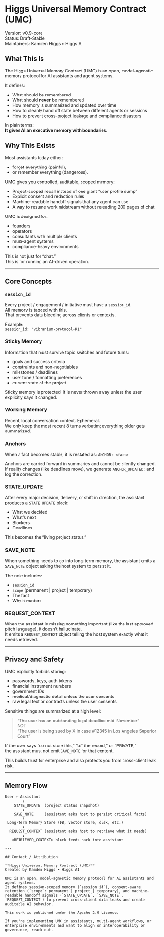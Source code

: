 # Higgs Universal Memory Contract (UMC)
Version: v0.9-core  
Status: Draft-Stable  
Maintainers: Kamden Higgs • Higgs AI

## What This Is
The Higgs Universal Memory Contract (UMC) is an open, model-agnostic memory protocol for AI assistants and agent systems.

It defines:
- What should be remembered
- What should **never** be remembered
- How memory is summarized and updated over time
- How to cleanly hand off state between different agents or sessions
- How to prevent cross-project leakage and compliance disasters

In plain terms:  
**It gives AI an executive memory with boundaries.**

## Why This Exists
Most assistants today either:
- forget everything (painful),  
- or remember everything (dangerous).

UMC gives you controlled, auditable, scoped memory:
- Project-scoped recall instead of one giant “user profile dump”
- Explicit consent and redaction rules
- Machine-readable handoff signals that any agent can use
- A way to resume work midstream without rereading 200 pages of chat

UMC is designed for:
- founders
- operators
- consultants with multiple clients
- multi-agent systems
- compliance-heavy environments

This is not just for “chat.”  
This is for running an AI-driven operation.

---

## Core Concepts

### `session_id`
Every project / engagement / initiative must have a `session_id`.  
All memory is tagged with this.  
That prevents data bleeding across clients or contexts.

Example:  
`session_id: "vibranium-protocol-R1"`

### Sticky Memory
Information that must survive topic switches and future turns:
- goals and success criteria
- constraints and non-negotiables
- milestones / deadlines
- user tone / formatting preferences
- current state of the project

Sticky memory is protected. It is never thrown away unless the user explicitly says it changed.

### Working Memory
Recent, local conversation context. Ephemeral.  
We only keep the most recent 8 turns verbatim; everything older gets summarized.

### Anchors
When a fact becomes stable, it is restated as:
`ANCHOR: <fact>`

Anchors are carried forward in summaries and cannot be silently changed.  
If reality changes (like deadlines move), we generate `ANCHOR_UPDATED:` and log the correction.

### STATE_UPDATE
After every major decision, delivery, or shift in direction, the assistant produces a `STATE_UPDATE` block:
- What we decided
- What’s next
- Blockers
- Deadlines

This becomes the “living project status.”

### SAVE_NOTE
When something needs to go into long-term memory, the assistant emits a `SAVE_NOTE` object asking the host system to persist it.

The note includes:
- `session_id`
- `scope` (permanent | project | temporary)
- The fact
- Why it matters

### REQUEST_CONTEXT
When the assistant is missing something important (like the last approved pitch language), it doesn’t hallucinate.  
It emits a `REQUEST_CONTEXT` object telling the host system exactly what it needs retrieved.

---

## Privacy and Safety
UMC explicitly forbids storing:
- passwords, keys, auth tokens
- financial instrument numbers
- government IDs
- medical/diagnostic detail unless the user consents
- raw legal text or contracts unless the user consents

Sensitive things are summarized at a high level:
> “The user has an outstanding legal deadline mid-November”  
NOT  
> “The user is being sued by X in case #12345 in Los Angeles Superior Court”

If the user says “do not store this,” “off the record,” or “PRIVATE,”  
the assistant must not emit `SAVE_NOTE` for that content.

This builds trust for enterprise and also protects you from cross-client leak risk.

---

## Memory Flow
```text
User ↔ Assistant
        ↓
    STATE_UPDATE  (project status snapshot)
        ↓
    SAVE_NOTE     (assistant asks host to persist critical facts)
        ↓
 Long-term Memory Store (DB, vector store, disk, etc.)
        ↓
  REQUEST_CONTEXT (assistant asks host to retrieve what it needs)
        ↓
   <RETRIEVED_CONTEXT> block feeds back into assistant

---

## Contact / Attribution

**Higgs Universal Memory Contract (UMC)**  
Created by Kamden Higgs • Higgs AI

UMC is an open, model-agnostic memory protocol for AI assistants and agent systems.  
It defines session-scoped memory (`session_id`), consent-aware retention (`scope`: permanent | project | temporary), and machine-readable handoff signals (`STATE_UPDATE`, `SAVE_NOTE`, `REQUEST_CONTEXT`) to prevent cross-client data leaks and create auditable AI behavior.

This work is published under the Apache 2.0 License.

If you're implementing UMC in assistants, multi-agent workflows, or enterprise environments and want to align on interoperability or governance, reach out.
